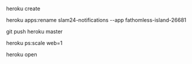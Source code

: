 heroku create

heroku apps:rename slam24-notifications --app fathomless-island-26681

git push heroku master

heroku ps:scale web=1

heroku open